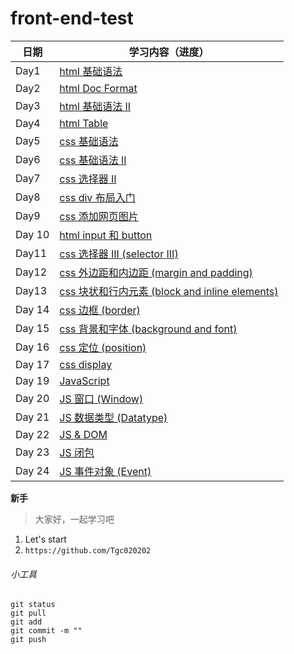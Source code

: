 # front-end-test

| 日期       | 学习内容（进度）                                                                 |
| ---------- | -------------------------------------------------------------------------------|
| Day1       | [html 基础语法](https://github.com/Tgc020202/Front-End-Learning/blob/main/demo/day%2001%20html%20basic%20syntax/Day%2001.md)                        |
| Day2       | [html Doc Format](https://github.com/Tgc020202/Front-End-Learning/blob/main/demo/day%2002%20html%20doc%20format/Day%2002.md)                       |
| Day3       | [html 基础语法 II](https://github.com/Tgc020202/Front-End-Learning/blob/main/demo/day%2003%20html%20syntax%20II/Day%2003.md)                        |
| Day4       | [html Table](https://github.com/Tgc020202/Front-End-Learning/blob/main/demo/day%2004%20html%20table/Day%2004.md)                                   |
| Day5       | [css 基础语法](https://github.com/Tgc020202/Front-End-Learning/blob/main/demo/day%2005%20css%20basic%20syntax/Day%2005.md)                          |
| Day6       | [css 基础语法 II](https://github.com/Tgc020202/Front-End-Learning/blob/main/demo/day%2006%20css%20basic%20syntax%20ii/Day%2006.md)                  |
| Day7       | [css 选择器 II](https://github.com/Tgc020202/Front-End-Learning/blob/main/demo/day%2007%20css%20selector%20II/Day%2007.md)                          |
| Day8       | [css div 布局入门](https://github.com/Tgc020202/Front-End-Learning/blob/main/demo/day%2008%20css%20div%20layout/Day%2008.md)                        |
| Day9       | [css 添加网页图片](https://github.com/Tgc020202/Front-End-Learning/blob/main/demo/day%2009%20css%20insert%20web%20picture/Day%2009.md)               |
|Day 10      | [html input 和 button](https://github.com/Tgc020202/Front-End-Learning/blob/main/demo/day%2010%20html%20input%20and%20button/Day%2010.md)           |
| Day11      | [css 选择器 III (selector III)](https://github.com/Tgc020202/Front-End-Learning/blob/main/demo/day%2011%20css%20import%20methods/Day%2011.md)       |
| Day12      | [css 外边距和内边距 (margin and padding)](https://github.com/Tgc020202/Front-End-Learning/blob/main/demo/day%2012%20css%20margin%20and%20padding/Day%2012.md)              |
| Day13      | [css 块状和行内元素 (block and inline elements) ](https://github.com/Tgc020202/Front-End-Learning/blob/main/demo/day%2013%20css%20block%20and%20inline%20elements/Day%2013.md)     |
|Day 14      | [css 边框 (border)](https://github.com/Tgc020202/Front-End-Learning/blob/main/demo/day%2014%20css%20border/Day%2014.md)                              |
|Day 15      | [css 背景和字体 (background and font)](https://github.com/Tgc020202/Front-End-Learning/blob/main/demo/day%2015%20css%20background%20and%20font/Day%2015.md)             |
|Day 16      | [css 定位 (position)](https://github.com/Tgc020202/Front-End-Learning/blob/main/demo/day%2016%20css%20position/Day%2016.md)                          |
|Day 17      | [css display](https://github.com/Tgc020202/Front-End-Learning/blob/main/demo/day%2017%20css%20display/Day%2017.md)                                   |
|Day 19      | [JavaScript](https://github.com/Tgc020202/Front-End-Learning/blob/main/demo/day%2019%20Javascript/Day%2019.md)                                       |
|Day 20      | [JS 窗口 (Window)](https://github.com/Tgc020202/Front-End-Learning/blob/main/demo/day%2020%20JS%20Window/Day%2020.md)                                  |
|Day 21      | [JS 数据类型 (Datatype)](https://github.com/Tgc020202/Front-End-Learning/blob/main/demo/day%2021%20JS%20datatype/Day%2021.md)                           |
|Day 22      | [JS & DOM](https://github.com/Tgc020202/Front-End-Learning/blob/main/demo/day%2022%20JS%20and%20DOM/Day%2022.md)                                     |
|Day 23      | [JS 闭包](https://github.com/Tgc020202/Front-End-Learning/blob/main/demo/day%2023%20JS%20random/Day%2023.md)                                         | 
|Day 24      | [JS 事件对象 (Event)](https://github.com/Tgc020202/Front-End-Learning/blob/main/demo/day%2023%20JS%20random/Day%2023.md)                               |



**新手**
> 大家好，一起学习吧
1. Let's start
2. `https://github.com/Tgc020202`

###### 小工具
```
git status
git pull
git add 
git commit -m ""
git push
```

